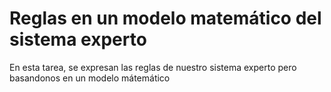 # Reglas en un modelo matemático del sistema experto 
En esta tarea, se expresan las reglas de nuestro sistema experto pero basandonos en un modelo mátemático
